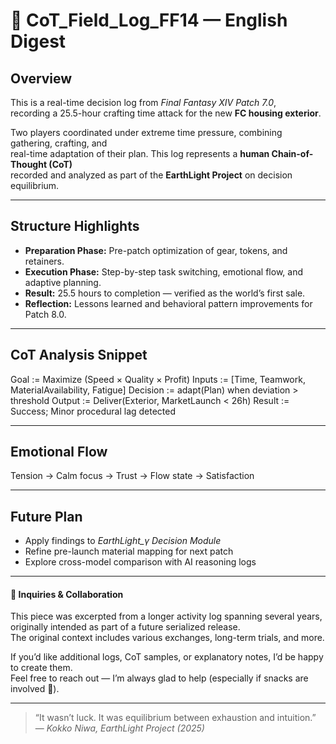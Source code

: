 
# 🧠 CoT_Field_Log_FF14 — English Digest

## Overview
This is a real-time decision log from *Final Fantasy XIV Patch 7.0*,  
recording a 25.5-hour crafting time attack for the new **FC housing exterior**.

Two players coordinated under extreme time pressure, combining gathering, crafting, and  
real-time adaptation of their plan. This log represents a **human Chain-of-Thought (CoT)**  
recorded and analyzed as part of the **EarthLight Project** on decision equilibrium.

---

## Structure Highlights
- **Preparation Phase:** Pre-patch optimization of gear, tokens, and retainers.  
- **Execution Phase:** Step-by-step task switching, emotional flow, and adaptive planning.  
- **Result:** 25.5 hours to completion — verified as the world’s first sale.  
- **Reflection:** Lessons learned and behavioral pattern improvements for Patch 8.0.

---

## CoT Analysis Snippet

Goal := Maximize (Speed × Quality × Profit)
Inputs := [Time, Teamwork, MaterialAvailability, Fatigue]
Decision := adapt(Plan) when deviation > threshold
Output := Deliver(Exterior, MarketLaunch < 26h)
Result := Success; Minor procedural lag detected


---

## Emotional Flow
Tension → Calm focus → Trust → Flow state → Satisfaction  

---

## Future Plan
- Apply findings to *EarthLight_γ Decision Module*  
- Refine pre-launch material mapping for next patch  
- Explore cross-model comparison with AI reasoning logs

---

#### 💬 Inquiries & Collaboration  
This piece was excerpted from a longer activity log spanning several years, originally intended as part of a future serialized release.  
The original context includes various exchanges, long-term trials, and more.  

If you’d like additional logs, CoT samples, or explanatory notes, I’d be happy to create them.  
Feel free to reach out — I’m always glad to help (especially if snacks are involved 🍪).  

---

> “It wasn’t luck. It was equilibrium between exhaustion and intuition.”  
> — *Kokko Niwa, EarthLight Project (2025)*
